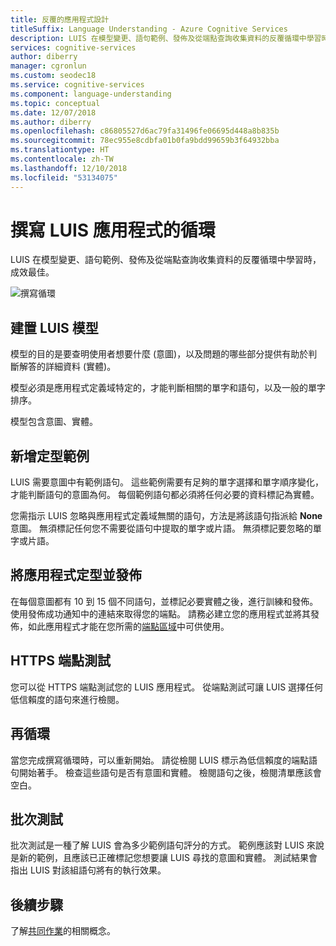 ```yaml
---
title: 反覆的應用程式設計
titleSuffix: Language Understanding - Azure Cognitive Services
description: LUIS 在模型變更、語句範例、發佈及從端點查詢收集資料的反覆循環中學習時，成效最佳。
services: cognitive-services
author: diberry
manager: cgronlun
ms.custom: seodec18
ms.service: cognitive-services
ms.component: language-understanding
ms.topic: conceptual
ms.date: 12/07/2018
ms.author: diberry
ms.openlocfilehash: c86805527d6ac79fa31496fe06695d448a8b835b
ms.sourcegitcommit: 78ec955e8cdbfa01b0fa9bdd99659b3f64932bba
ms.translationtype: HT
ms.contentlocale: zh-TW
ms.lasthandoff: 12/10/2018
ms.locfileid: "53134075"
---
```

# <a name="authoring-cycle-for-your-luis-app"></a>撰寫 LUIS 應用程式的循環
LUIS 在模型變更、語句範例、發佈及從端點查詢收集資料的反覆循環中學習時，成效最佳。 

![撰寫循環](./media/luis-concept-app-iteration/iteration.png)

## <a name="building-a-luis-model"></a>建置 LUIS 模型
模型的目的是要查明使用者想要什麼 (意圖)，以及問題的哪些部分提供有助於判斷解答的詳細資料 (實體)。 

模型必須是應用程式定義域特定的，才能判斷相關的單字和語句，以及一般的單字排序。 

模型包含意圖、實體。 

## <a name="add-training-examples"></a>新增定型範例
LUIS 需要意圖中有範例語句。 這些範例需要有足夠的單字選擇和單字順序變化，才能判斷語句的意圖為何。 每個範例語句都必須將任何必要的資料標記為實體。 

您需指示 LUIS 忽略與應用程式定義域無關的語句，方法是將該語句指派給 **None** 意圖。 無須標記任何您不需要從語句中提取的單字或片語。 無須標記要忽略的單字或片語。 

## <a name="train-and-publish-the-app"></a>將應用程式定型並發佈
在每個意圖都有 10 到 15 個不同語句，並標記必要實體之後，進行訓練和發佈。 使用發佈成功通知中的連結來取得您的端點。 請務必建立您的應用程式並將其發佈，如此應用程式才能在您所需的[端點區域](luis-reference-regions.md)中可供使用。 

## <a name="https-endpoint-testing"></a>HTTPS 端點測試
您可以從 HTTPS 端點測試您的 LUIS 應用程式。 從端點測試可讓 LUIS 選擇任何低信賴度的語句來進行檢閱。  

## <a name="recycle"></a>再循環
當您完成撰寫循環時，可以重新開始。 請從檢閱 LUIS 標示為低信賴度的端點語句開始著手。 檢查這些語句是否有意圖和實體。 檢閱語句之後，檢閱清單應該會空白。  

## <a name="batch-testing"></a>批次測試
批次測試是一種了解 LUIS 會為多少範例語句評分的方式。 範例應該對 LUIS 來說是新的範例，且應該已正確標記您想要讓 LUIS 尋找的意圖和實體。 測試結果會指出 LUIS 對該組語句將有的執行效果。 

## <a name="next-steps"></a>後續步驟

了解[共同作業](luis-concept-collaborator.md)的相關概念。